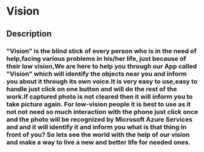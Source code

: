 # Vision
<H2>Description</H2>
<h3>
"Vision" is the blind stick of every person who is in the need of help,facing  various problems in his/her life, just because of their low vision,We are here to  help you through our App called "Vision" which will identify the objects near you  and inform you about it through its own voice.It is very easy to use,easy to handle just click on one button and will do the rest of the work.If captured photo is not cleared then it will inform you to take picture again.
For low-vision people it is best to use as it not not need so much interaction with the phone just click once and the photo will be recognized by Microsoft Azure Services and and it will identify it and inform you what is that thing in front of you?
So lets see the world with the help of our vision and make a way to live a new and better life for needed ones. 
</h3>
